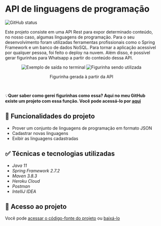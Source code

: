 <h1>API de linguagens de programação</h1>
<p align="left">
  <img alt="GitHub status" src="http://img.shields.io/static/v1?label=STATUS&message=CONCLUIDO&color=GREEN&style=for-the-badge"/>
</p>

<p>Este projeto consiste em uma API Rest para expor determinado conteúdo, no nosso caso, algumas linguagens de programação. Para o seu desenvolvimento foram utilizadas ferramentas profissionais como o Spring Framework e um banco de dados NoSQL. Para tornar a aplicação acessível por qualquer pessoa, foi feito o deploy na nuvem. Além disso, é possível gerar figurinhas para Whatsapp a partir do conteúdo dessa API.</p>

<div align="center">
  <img alt="Exemplo de saída no terminal" src="https://user-images.githubusercontent.com/90811498/180904990-cc2b9f71-fba3-4f9d-9ef3-8abd2b0ecb9d.png"/>
  <img alt="Figurinha sendo utilizada" src="https://user-images.githubusercontent.com/90811498/180905112-34237b7f-439a-46bc-bfc4-f0ee88283e4a.png"/>
  <p>Figurinha gerada à partir da API</p>
</div>

<br/>
<p>&#x1F4A1<b>Quer saber como gerei figurinhas como essa? Aqui no meu GitHub existe um projeto com essa função. Você pode acessá-lo por <a href="https://github.com/Yam-BS/alura-stickers" target="_blank">aqui</a></b></p>

<h2>&#x1F528 Funcionalidades do projeto</h2>

<ul>
  <li>Prover um conjunto de linguagens de programação em formato JSON</li>
  <li>Cadastrar novas linguagens</li>
  <li>Exibir as linguagens cadastradas</li>
</ul>

<h2>&#x2705 Técnicas e tecnologias utilizadas</h2>

<ul>
  <li><i>Java 11</i></li>
  <li><i>Spring Framework 2.7.2</i></li>
  <li><i>Maven 3.8.3</i></li>
  <li><i>Heroku Cloud</i></li>
  <li><i>Postman</i></li>
  <li><i>IntelliJ IDEA</i></li>
</ul>

<h2>&#x1F4C1 Acesso ao projeto</h2>
<p>Você pode <a href="https://github.com/Yam-BS/linguagens-api/tree/master/src">acessar o código-fonte do projeto</a> ou <a href="https://github.com/Yam-BS/linguagens-api/archive/refs/heads/master.zip">baixá-lo</a></p>
